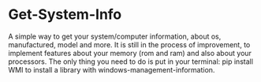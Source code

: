 # Get-System-Info
A simple way to get your system/computer information, about os, manufactured, model and more.
It is still in the process of improvement, to implement features about your 
memory (rom and ram) and also about your processors.
The only thing you need to do is put in your terminal: pip install WMI
to install a library with windows-management-information.
